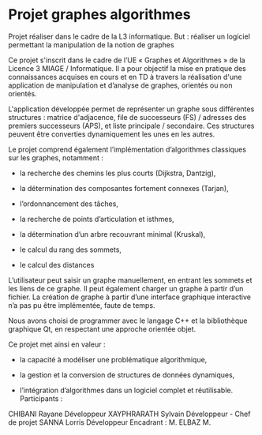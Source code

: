 # Projet graphes algorithmes
Projet réaliser dans le cadre de la L3 informatique. But : réaliser un logiciel permettant la manipulation de la notion de graphes

Ce projet s'inscrit dans le cadre de l’UE « Graphes et Algorithmes » de la Licence 3 MIAGE / Informatique. Il a pour objectif la mise en pratique des connaissances acquises en cours et en TD à travers la réalisation d'une application de manipulation et d’analyse de graphes, orientés ou non orientés.

L'application développée permet de représenter un graphe sous différentes structures : matrice d'adjacence, file de successeurs (FS) / adresses des premiers successeurs (APS), et liste principale / secondaire. Ces structures peuvent être converties dynamiquement les unes en les autres.

Le projet comprend également l’implémentation d’algorithmes classiques sur les graphes, notamment :

- la recherche des chemins les plus courts (Dijkstra, Dantzig),

- la détermination des composantes fortement connexes (Tarjan),

- l’ordonnancement des tâches,

- la recherche de points d’articulation et isthmes,

- la détermination d’un arbre recouvrant minimal (Kruskal),

- le calcul du rang des sommets,

- le calcul des distances

L’utilisateur peut saisir un graphe manuellement, en entrant les sommets et les liens de ce graphe. Il peut également charger un graphe à partir d’un fichier. La création de graphe à partir d’une interface graphique interactive n’a pas pu être implémentée, faute de temps.

Nous avons choisi de programmer avec le langage C++ et la bibliothèque graphique Qt, en respectant une approche orientée objet.

Ce projet met ainsi en valeur :

- la capacité à modéliser une problématique algorithmique,

- la gestion et la conversion de structures de données dynamiques,

- l’intégration d’algorithmes dans un logiciel complet et réutilisable.
Participants :

CHIBANI Rayane Développeur
XAYPHRARATH Sylvain Développeur - Chef de projet
SANNA Lorris Développeur
Encadrant : M. ELBAZ M.
